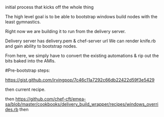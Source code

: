 initial process that kicks off the whole thing


The high level goal is to be able to bootstrap windows build nodes with the least gymnastics.

Right now we are building it to run from the delivery server.

Delivery server has delivery.pem & chef-server url
We can render knife.rb and gain ability to bootstrap nodes.

From here, we simply have to convert the existing automations & rip out the bits baked into the AMIs.


#Pre-bootstrap steps:

https://gist.github.com/irvingpop/7c46c11a7292c66db22422d59f3e5429

then current recipe.

then https://github.com/chef-cft/emea-sa/blob/master/cookbooks/delivery_build_wrapper/recipes/windows_overrides.rb
then 

